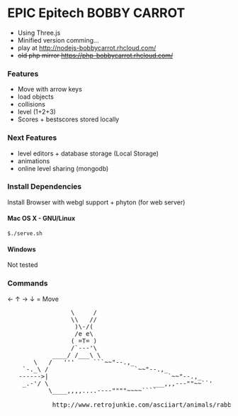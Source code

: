 EPIC Epitech BOBBY CARROT
================================

* Using Three.js
* Minified version comming...
* play at http://nodejs-bobbycarrot.rhcloud.com/
* ~~old php mirror https://php-bobbycarrot.rhcloud.com/~~

### Features

* Move with arrow keys
* load objects
* collisions
* level (1+2+3)
* Scores + bestscores stored locally

### Next Features

* level editors + database storage (Local Storage)
* animations
* online level sharing (mongodb)

### Install Dependencies

Install Browser with webgl support + phyton (for web server)

#### Mac OS X - GNU/Linux 

    $./serve.sh

#### Windows
    
Not tested


### Commands

&larr; &uarr; &rarr; &darr; = Move


<pre>
                 \     /
                 \\   //
                  )\-/(
                  /e e\
                 ( =T= )
                 /`---'\
            ____/ /___\ \
       \   /   '''     ```~~"--.,_
    `-._\ /                       `~~"--.,_
   ------>|                                `~~"--.,_
    _.-'/ \                            ___,,,---""~~``'
           \____,,,,....----""""~~~~````
           
            http://www.retrojunkie.com/asciiart/animals/rabbits.htm
</pre>
